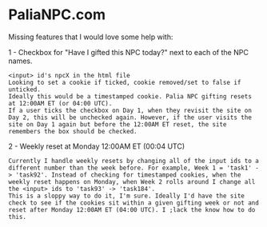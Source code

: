 # PaliaNPC.com

Missing features that I would love some help with:

1 - Checkbox for "Have I gifted this NPC today?" next to each of the NPC names.

    <input> id's npcX in the html file
    Looking to set a cookie if ticked, cookie removed/set to false if unticked. 
    Ideally this would be a timestamped cookie. Palia NPC gifting resets at 12:00AM ET (or 04:00 UTC).
    If a user ticks the checkbox on Day 1, when they revisit the site on Day 2, this will be unchecked again. However, if the user visits the site on Day 1 again but before the 12:00AM ET reset, the site remembers the box should be checked.

2 - Weekly reset at Monday 12:00AM ET (00:04 UTC)

    Currently I handle weekly resets by changing all of the input ids to a different number than the week before. For example, Week 1 = 'task1' -> 'task92'. Instead of checking for timestamped cookies, when the weekly reset happens on Monday, when Week 2 rolls around I change all the <input> ids to 'task93' -> 'task184'.
    This is a sloppy way to do it, I'm sure. Ideally I'd have the site check to see if the cookies sit within a given gifting week or not and reset after Monday 12:00AM ET (04:00 UTC). I ;lack the know how to do this.
